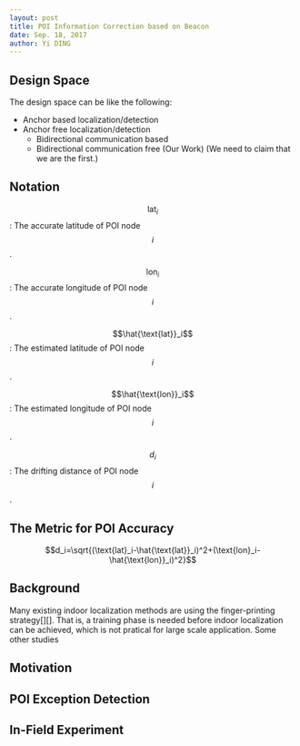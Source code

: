 ```yaml
--- 
layout: post
title: POI Information Correction based on Beacon
date: Sep. 18, 2017
author: Yi DING
---
```

[comment]: # (The math equation in this post is for latex and can be viewed in Visual Studio Code)

[comment]: # (This post composite the POI Correction Section)

## Design Space
The design space can be like the following:
* Anchor based localization/detection
* Anchor free localization/detection
    * Bidirectional communication based
    * Bidirectional communication free (Our Work) (We need to claim that we are the first.)

## Notation
$$\text{lat}_i$$: The accurate latitude of POI node $$i$$.

$$\text{lon}_i$$: The accurate longitude of POI node $$i$$.

$$\hat{\text{lat}}_i$$: The estimated latitude of POI node $$i$$.

$$\hat{\text{lon}}_i$$: The estimated longitude of POI node $$i$$.

$$d_i$$: The drifting distance of POI node $$i$$.


## The Metric for POI Accuracy
$$d_i=\sqrt{(\text{lat}_i-\hat{\text{lat}}_i)^2+(\text{lon}_i-\hat{\text{lon}}_i)^2}$$

## Background
Many existing indoor localization methods are using the finger-printing strategy[][]. That is, a training phase is needed before indoor localization can be achieved, which is not pratical for large scale application. Some other studies 


## Motivation
[comment]: # (It will be better to have a small example and some figures)


## POI Exception Detection
[comment]: # (We need first define some metric to measure the exception)

## In-Field Experiment